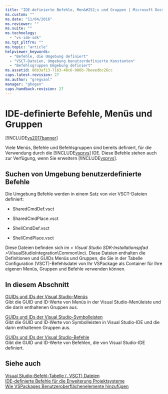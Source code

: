 ```yaml
---
title: "IDE-definierte Befehle, Men&#252;s und Gruppen | Microsoft Docs"
ms.custom: ""
ms.date: "11/04/2016"
ms.reviewer: ""
ms.suite: ""
ms.technology: 
  - "vs-ide-sdk"
ms.tgt_pltfrm: ""
ms.topic: "article"
helpviewer_keywords: 
  - "Befehle, die Umgebung definiert"
  - "VSCT-Dateien, Umgebung benutzerdefinierte Konstanten"
  - "Befehlsgruppen Umgebung definiert"
ms.assetid: 86b3af13-7163-48c6-986b-7beeedbc26cc
caps.latest.revision: 27
ms.author: "gregvanl"
manager: "ghogen"
caps.handback.revision: 27
---
```

# IDE-definierte Befehle, Men&#252;s und Gruppen
[!INCLUDE[vs2017banner](../../code-quality/includes/vs2017banner.md)]

Viele Menüs, Befehle und Befehlsgruppen sind bereits definiert, für die Verwendung durch die [!INCLUDE[vsprvs](../../code-quality/includes/vsprvs_md.md)] IDE. Diese Befehle stehen auch zur Verfügung, wenn Sie erweitern [!INCLUDE[vsprvs](../../code-quality/includes/vsprvs_md.md)].  
  
## Suchen von Umgebung benutzerdefinierte Befehle  
 Die Umgebung Befehle werden in einem Satz von vier VSCT\-Dateien definiert:  
  
-   SharedCmdDef.vsct  
  
-   SharedCmdPlace.vsct  
  
-   ShellCmdDef.vsct  
  
-   ShellCmdPlace.vsct  
  
 Diese Dateien befinden sich im *\< Visual Studio SDK\-Installationspfad \>*\\VisualStudioIntegration\\Common\\Inc\\. Diese Dateien enthalten die Definitionen und GUIDs Menüs und Gruppen, die Sie in der Tabelle Configuration \(VSCT\)\-Befehlsdatei von Ihr VSPackage als Container für Ihre eigenen Menüs, Gruppen und Befehle verwenden können.  
  
## In diesem Abschnitt  
 [GUIDs und IDs der Visual Studio\-Menüs](../../extensibility/internals/guids-and-ids-of-visual-studio-menus.md)  
 Gibt die GUID und ID\-Werte von Menüs in der Visual Studio\-Menüleiste und die darin enthaltenen Gruppen aus.  
  
 [GUIDs und IDs der Visual Studio\-Symbolleisten](../../extensibility/internals/guids-and-ids-of-visual-studio-toolbars.md)  
 Gibt die GUID und ID\-Werte von Symbolleisten in Visual Studio\-IDE und die darin enthaltenen Gruppen aus.  
  
 [GUIDs und IDs der Visual Studio\-Befehle](../../extensibility/internals/guids-and-ids-of-visual-studio-commands.md)  
 Gibt die GUID und ID\-Werte von Befehlen, die von Visual Studio\-IDE definiert.  
  
## Siehe auch  
 [Visual Studio\-Befehl\-Tabelle \(. VSCT\) Dateien](../../extensibility/internals/visual-studio-command-table-dot-vsct-files.md)   
 [IDE\-definierte Befehle für die Erweiterung Projektsysteme](../../extensibility/internals/ide-defined-commands-for-extending-project-systems.md)   
 [Wie VSPackages Benutzeroberflächenelemente hinzufügen](../../extensibility/internals/how-vspackages-add-user-interface-elements.md)